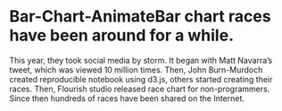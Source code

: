 # Bar-Chart-AnimateBar chart races have been around for a while. 
This year, they took social media by storm. It began with Matt Navarra’s tweet, which was viewed 10 million times. 
Then, John Burn-Murdoch created reproducible notebook using d3.js, others started creating their races. Then, Flourish studio released race chart for non-programmers. 
Since then hundreds of races have been shared on the Internet.
